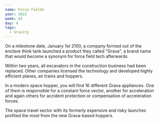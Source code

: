 ```yaml
---
name: Force Fields
year: 2022
week: 43
day: 4
tags:
  - Gravity
---
```


On a milestone date, January 1st 2100, a company formed out of the enclave think
tank launched a product they called "Grava", a brand name that would become a
synonym for force field tech afterwards.

Within two years, all excavators in the construction business had been replaced.
Other companies licensed the technology and developed highly efficient planes,
air trains and hoppers.

In a modern space hopper, you will find 16 different Grava appliances. One of
them is responsible for a constant force vector, another for acceleration and
again others for accident protection or compensation of acceleration forces.

The space travel sector with its formerly expensive and risky launches profited
the most from the new Grava-based hoppers.
